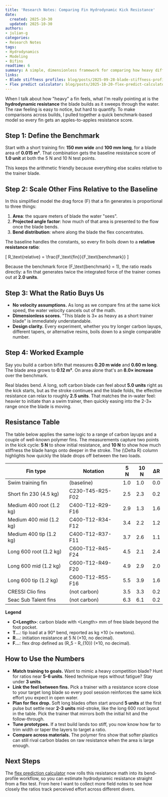 ```yaml
---
title: 'Research Notes: Comparing Fin Hydrodynamic Kick Resistance'
date:
  created: 2025-10-30
  updated: 2025-10-30
authors:
- julian-g
categories:
- Research Notes
tags:
- Hydrodynamics
- Modeling
- Bifins
readtime: 6
summary: A simple, dimensionless framework for comparing how heavy different fins feel in the water.
links:
- Blade stiffness profiles: blog/posts/2025-09-28-blade-stiffness-profiles/index.md
- Flex predict calculator: blog/posts/2025-10-20-flex-predict-calculator/index.md
---
```


When I talk about how "heavy" a fin feels, what I'm really pointing at is the **hydrodynamic resistance** the blade builds as it sweeps through the water. The raw feeling is easy to notice, but hard to quantify. To make comparisons across builds, I pulled together a quick benchmark-based model so every fin gets an apples-to-apples resistance score.

<!-- more -->

## Step 1: Define the Benchmark

Start with a short training fin: **150 mm wide** and **100 mm long**, for a blade area of **0.015 m²**. That combination gets the baseline resistance score of **1.0 unit** at both the 5 N and 10 N test points.

This keeps the arithmetic friendly because everything else scales relative to the trainer blade.

## Step 2: Scale Other Fins Relative to the Baseline

In this simplified model the drag force \(F\) that a fin generates is proportional to three things:

1. **Area**: the square meters of blade the water "sees".
2. **Projected angle factor**: how much of that area is presented to the flow once the blade bends.
3. **Bend distribution**: where along the blade the flex concentrates.

The baseline handles the constants, so every fin boils down to a **relative resistance ratio**:

\[
R_\text{relative} = \frac{F_\text{fin}}{F_\text{benchmark}}
\]

Because the benchmark force \(F_\text{benchmark} = 1\), the ratio reads directly: a fin that generates twice the integrated force of the trainer comes out at **2.0 units**.

## Step 3: What the Ratio Buys Us

- **No velocity assumptions.** As long as we compare fins at the same kick speed, the water velocity cancels out of the math.
- **Dimensionless scores.** "This blade is 3× as heavy as a short trainer blade" is immediately understandable.
- **Design clarity.** Every experiment, whether you try longer carbon layups, different tapers, or alternative resins, boils down to a single comparable number.

## Step 4: Worked Example

Say you build a carbon bifin that measures **0.20 m wide** and **0.60 m long**. The blade area grows to **0.12 m²**. On area alone that's an **8.0× increase** over the benchmark.

Real blades bend. A long, soft carbon blade can feel about **5.0 units** right as the kick starts, but as the stroke continues and the blade folds, the effective resistance can relax to roughly **2.5 units**. That matches the in-water feel: heavier to initiate than a swim trainer, then quickly easing into the 2-3× range once the blade is moving.

## Resistance Table

The table below applies the same logic to a range of carbon layups and a couple of well-known polymer fins. The measurements capture two points in the kick cycle: **5 N** to show initial resistance, and **10 N** to show how much stiffness the blade hangs onto deeper in the stroke. The \(\Delta R\) column highlights how quickly the blade drops off between the two loads.

| Fin type | Notation | 5 N | 10 N | ΔR |
|----------|----------|-----|------|----|
| Swim training fin | (baseline) | 1.0 | 1.0 | 0.0 |
| Short fin 230 (4.5 kg) | C230-T45-R25-F02 | 2.5 | 2.3 | 0.2 |
| Medium 400 root (1.2 kg) | C400-T12-R29-F16 | 2.9 | 1.3 | 1.6 |
| Medium 400 mid (1.2 kg) | C400-T12-R34-F12 | 3.4 | 2.2 | 1.2 |
| Medium 400 tip (1.2 kg) | C400-T12-R37-F11 | 3.7 | 2.6 | 1.1 |
| Long 600 root (1.2 kg) | C600-T12-R45-F24 | 4.5 | 2.1 | 2.4 |
| Long 600 mid (1.2 kg) | C600-T12-R49-F20 | 4.9 | 2.9 | 2.0 |
| Long 600 tip (1.2 kg) | C600-T12-R55-F16 | 5.5 | 3.9 | 1.6 |
| CRESSI Clio fins | (not carbon) | 3.5 | 3.3 | 0.2 |
| Seac Sub Talent fins | (not carbon) | 6.3 | 6.1 | 0.2 |

**Legend**

- **C\<Length\>**: carbon blade with \<Length\> mm of free blade beyond the foot pocket.
- **T...**: tip load at a 90° bend, reported as kg ×10 (≈ newtons).
- **R...**: initiation resistance at 5 N (×10, no decimal).
- **F...**: flex drop defined as \(R_5 - R_{10}\) (×10, no decimal).

## How to Use the Numbers

- **Match training to goals.** Want to mimic a heavy competition blade? Hunt for ratios near **5-6 units**. Need technique reps without fatigue? Stay under **3 units**.
- **Link the feel between fins.** Pick a trainer with a resistance score close to your target long blade so every pool session reinforces the same kick effort you expect in open water.
- **Plan for flex drop.** Soft long blades often start around **5 units** at the first pulse but settle near **2-3 units** mid-stroke, like the long 600 root layout in the table. Pick the trainer that mirrors both the initial hit and the follow-through.
- **Tune prototypes.** If a test build lands too stiff, you now know how far to trim width or taper the layers to target a ratio.
- **Compare across materials.** The polymer fins show that softer plastics can still rival carbon blades on raw resistance when the area is large enough.

## Next Steps

The [flex prediction calculator](../2025-10-20-flex-predict-calculator/index.md) now rolls this resistance math into its bend-profile workflow, so you can estimate hydrodynamic resistance straight from a flex test. From here I want to collect more field notes to see how closely the ratios track perceived effort across different divers.
